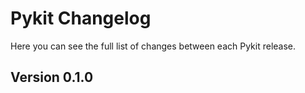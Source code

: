 Pykit Changelog
===============

Here you can see the full list of changes between each Pykit release.

Version 0.1.0
-----------
